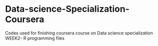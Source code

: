 # Data-science-Specialization-Coursera
Codes used for finishing coursera course on Data science specialization
WEEK2- R programming files
